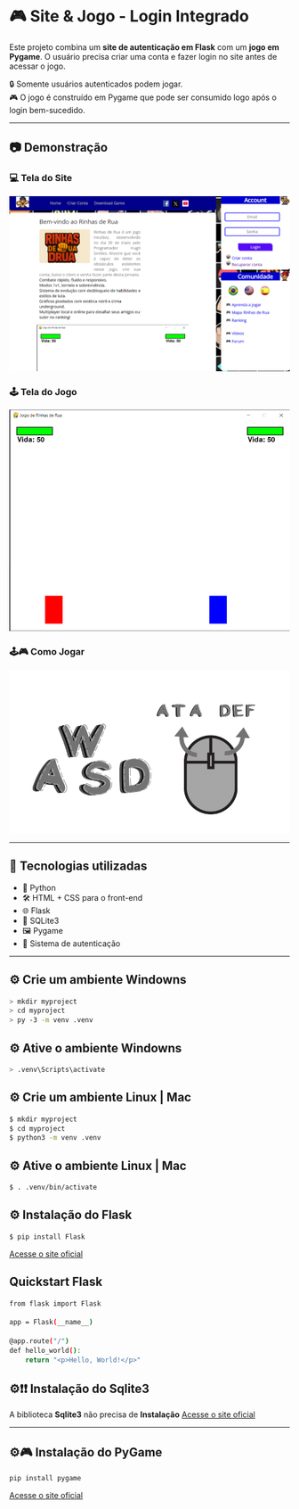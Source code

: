 # 🎮 Site & Jogo - Login Integrado

Este projeto combina um **site de autenticação em Flask** com um **jogo em Pygame**. O usuário precisa criar uma conta e fazer login no site antes de acessar o jogo.

🔒 Somente usuários autenticados podem jogar.  
🎮 O jogo é construído em Pygame que pode ser consumido logo após o login bem-sucedido.

---

## 📷 Demonstração

### 💻 Tela do Site
![Tela do Site](./static/img/tela-home-site&jogo.png)

### 🕹️ Tela do Jogo
![Tela do Jogo](./static/img/Jogo-RinhadLuta.png)

### 🕹️🎮 Como Jogar
![Imagem Tutorial](./static/img/Tutorial-Jogar.png)

---

## 🚀 Tecnologias utilizadas

- 🐍 Python
- 🛠️ HTML + CSS para o front-end
- 🌐 Flask
- 💾 SQLite3
- 🖼️ Pygame
- 🧠 Sistema de autenticação


---

## ⚙️ Crie um ambiente Windowns

```bash
> mkdir myproject
> cd myproject
> py -3 -m venv .venv
```

## ⚙️ Ative o ambiente Windowns

```bash
> .venv\Scripts\activate

```
## ⚙️ Crie um ambiente Linux | Mac

```bash
$ mkdir myproject
$ cd myproject
$ python3 -m venv .venv
```
## ⚙️ Ative o ambiente Linux | Mac

```bash
$ . .venv/bin/activate
```

## ⚙️ Instalação do Flask
```bash
$ pip install Flask
```
<a href="https://flask.palletsprojects.com/en/stable/" target="_blank">
Acesse o site oficial</a>

## Quickstart Flask
```bash
from flask import Flask

app = Flask(__name__)

@app.route("/")
def hello_world():
    return "<p>Hello, World!</p>"
```

## ⚙️❗❗ Instalação do Sqlite3

A biblioteca **Sqlite3** não precisa de **Instalação**
<a href="https://docs.python.org/3/library/sqlite3.html#" target="_blank">
Acesse o site oficial</a>

---
## ⚙🎮 Instalação do PyGame

```bash
pip install pygame
```
<a href="https://www.pygame.org/docs/" target="_blank">
Acesse o site oficial</a>

